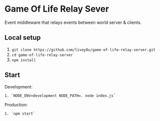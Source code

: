 # Game Of Life Relay Sever

Event middleware that relays events between world server & clients.

## Local setup

1. `git clone https://github.com/livey0u/game-of-life-relay-server.git`
2. `cd game-of-life-relay-server`
3. `npm install`


## Start

Development:

	1. `NODE_ENV=development NODE_PATH=. node index.js`
	

Production:

	1. `npm start`


